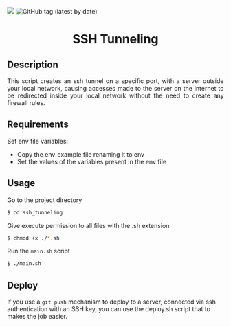 ![](https://img.shields.io/badge/status-Development-yellowgreen)
![GitHub tag (latest by date)](https://img.shields.io/github/v/release/marcos-paulo/ssh_tunneling)

<h1 align="center">SSH Tunneling</h1>

## Description

<p align="justify">This script creates an ssh tunnel on a specific port, with a server outside your local network, causing accesses made to the server on the internet to be redirected inside your local network without the need to create any firewall rules.</p>

## Requirements

<p align="justify">Set env file variables:</p>

- Copy the env_example file renaming it to env
- Set the values of the variables present in the env file

## Usage

<p align="justify">Go to the project directory</p>

```bash
$ cd ssh_tunneling
```

<p align="justify">Give execute permission to all files with the .sh extension</p>

```bash
$ chmod +x ./*.sh
```

Run the `main.sh` script

```bash
$ ./main.sh
```

## Deploy

If you use a `git push` mechanism to deploy to a server, connected via ssh authentication with an SSH key, you can use the deploy.sh script that to makes the job easier.
